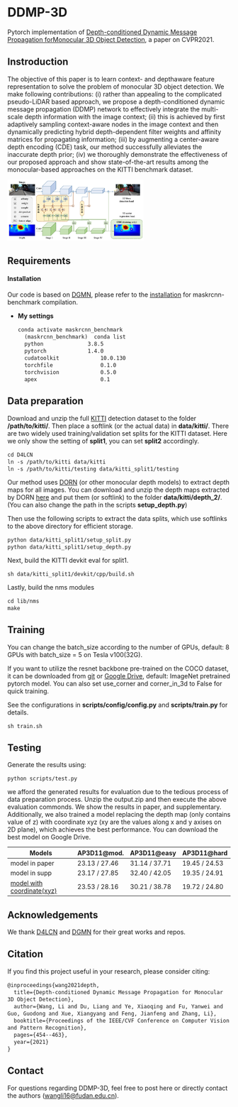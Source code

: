 # DDMP-3D
Pytorch implementation of [Depth-conditioned Dynamic Message Propagation forMonocular 3D Object Detection](https://arxiv.org/pdf/2103.16470.pdf), a paper on CVPR2021.

## Instroduction
The objective of this paper is to learn context- and depthaware feature representation to solve the problem of monocular 3D object detection. We make following contributions: 
(i) rather than appealing to the complicated pseudo-LiDAR
based approach, we propose a depth-conditioned dynamic
message propagation (DDMP) network to effectively integrate the multi-scale depth information with the image
context; (ii) this is achieved by first adaptively sampling
context-aware nodes in the image context and then dynamically predicting hybrid depth-dependent filter weights and
affinity matrices for propagating information; (iii) by augmenting a center-aware depth encoding (CDE) task, our
method successfully alleviates the inaccurate depth prior;
(iv) we thoroughly demonstrate the effectiveness of our proposed approach and show state-of-the-art results among
the monocular-based approaches on the KITTI benchmark
dataset.

<img src="figs/arch.png" alt="arch" style="zoom:30%;" />

## Requirements

#### Installation

Our code is based on [DGMN](https://github.com/lzrobots/dgmn), please refer to the [installation](https://github.com/lzrobots/dgmn/blob/master/INSTALL.md) for maskrcnn-benchmark compilation.

- **My settings**

  ```shell
  conda activate maskrcnn_benchmark 
	(maskrcnn_benchmark)  conda list
	python				3.8.5
	pytorch				1.4.0          
	cudatoolkit				10.0.130  
	torchfile				0.1.0
	torchvision				0.5.0
	apex					0.1 
  ```


## Data preparation

Download and unzip the full [KITTI](http://www.cvlibs.net/datasets/kitti/eval_object.php?obj_benchmark=3d) detection dataset to the folder **/path/to/kitti/**. Then place a softlink (or the actual data) in **data/kitti/**. There are two widely used training/validation set splits for the KITTI dataset. Here we only show the setting of **split1**, you can set **split2** accordingly.

  ```shell
cd D4LCN
ln -s /path/to/kitti data/kitti
ln -s /path/to/kitti/testing data/kitti_split1/testing
  ```

Our method uses [DORN](https://github.com/hufu6371/DORN) (or other monocular depth models) to extract depth maps for all images. You can download and unzip the depth maps extracted by DORN [here](https://drive.google.com/open?id=1lSJpQ8GUCxRNtWxo0lduYAbWkkXQa2cb) and put them (or softlink) to the folder **data/kitti/depth_2/**. (You can also change the path in the scripts **setup_depth.py**)

Then use the following scripts to extract the data splits, which use softlinks to the above directory for efficient storage.


  ```shell
python data/kitti_split1/setup_split.py
python data/kitti_split1/setup_depth.py
  ```

Next, build the KITTI devkit eval for split1.

```shell
sh data/kitti_split1/devkit/cpp/build.sh
```

Lastly, build the nms modules

```shell
cd lib/nms
make
```

## Training

You can change the batch_size according to the number of GPUs, default: 8 GPUs with batch_size = 5 on Tesla v100(32G).

If you want to utilize the resnet backbone pre-trained on the COCO dataset, it can be downloaded from [git](https://github.com/ruotianluo/pytorch-faster-rcnn) or [Google Drive](https://drive.google.com/drive/folders/0B7fNdx_jAqhtNE10TDZDbFRuU0E), default: ImageNet pretrained pytorch model. You can also set use_corner and corner_in_3d to False for quick training.

See the configurations in **scripts/config/config.py** and **scripts/train.py** for details. 

``` 
sh train.sh
```

## Testing

Generate the results using:

```
python scripts/test.py
```
we afford the generated results for evaluation due to the tedious process of data preparation process. Unzip the output.zip and then execute the above evaluation commonds. We show the results in paper, and supplementary. Additionally, we also trained a model replacing the depth map (only contains value of z) with coordinate xyz (xy are the values along x and y axises on 2D plane), which achieves the best performance. You can download the best model on Google Drive.

| Models | AP3D11@mod. | AP3D11@easy| AP3D11@hard|
| -------- | ------- | -------- | ------- |
| model in paper| 23.13 / 27.46 | 31.14 / 37.71 | 19.45 / 24.53 |
| model in supp | 23.17 / 27.85 | 32.40 / 42.05 | 19.35 / 24.91 |
| [model with coordinate(xyz)]() | 23.53 / 28.16 | 30.21 / 38.78 | 19.72 / 24.80 |


## Acknowledgements

We thank [D4LCN](https://github.com/dingmyu/D4LCN) and [DGMN](https://github.com/lzrobots/dgmn) for their great works and repos.

## Citation

If you find this project useful in your research, please consider citing:

```
@inproceedings{wang2021depth,
  title={Depth-conditioned Dynamic Message Propagation for Monocular 3D Object Detection},
  author={Wang, Li and Du, Liang and Ye, Xiaoqing and Fu, Yanwei and Guo, Guodong and Xue, Xiangyang and Feng, Jianfeng and Zhang, Li},
  booktitle={Proceedings of the IEEE/CVF Conference on Computer Vision and Pattern Recognition},
  pages={454--463},
  year={2021}
}
```

## Contact

For questions regarding DDMP-3D, feel free to post here or directly contact the authors (wangli16@fudan.edu.cn).


